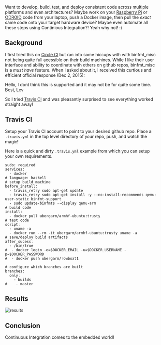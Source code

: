 Want to develop, build, test, and deploy consistent code across multiple platforms and even architectures?  Maybe work on your [Raspberry Pi](http://www.raspberrypi.org/) or [ODROID](http://www.hardkernel.com/) code from your laptop, push a Docker image, then pull the *exact* same code onto your target hardware device?  Maybe even automate all these steps using Continious Integration?!  Yeah why not! :)

## Background

I first tried this on [Circle CI](https://circleci.com/) but ran into some hiccups with with binfmt_misc not being quite full acessible on their build machines. While I like their user interface and ability to coordinate with others on github repos, binfmt_misc is a *must have* feature. When I asked about it, I received this curtious and efficient official response (Dec 2, 2015):

> 
Hello,
I dont think this is supported and it may not be for quite some time. 
Best,
Lev

So I tried [Travis CI](https://travis-ci.org/) and was pleasantly surprised to see everything worked straight away!

## Travis CI

Setup your Travis CI account to point to your desired github repo.  Place a `.travis.yml` in the top level directory of your repo, push, and watch the magic!

Here is a quick and dirty `.travis.yml` example from which you can setup your own requirements.

    sudo: required
    services:
      - docker
    # language: haskell
    # setup build machine
    before_install:
      - travis_retry sudo apt-get update
      - travis_retry sudo apt-get install -y --no-install-recommends qemu-user-static binfmt-support
      - sudo update-binfmts --display qemu-arm
    # build code
    install:
      - docker pull ubergarm/armhf-ubuntu:trusty
    # test code
    script:
      - uname -a
      - docker run --rm -it ubergarm/armhf-ubuntu:trusty uname -a
    # save/deploy build artifacts
    after_sucess:
      - /bin/true
    #  - docker login -e=$DOCKER_EMAIL -u=$DOCKER_USERNAME -p=$DOCKER_PASSWORD
    #  - docker push ubergarm/rowboat1

    # configure which branches are built
    branches:
      only:
        - builds
    #    - master

## Results

![results](/content/images/2015/12/travisci-qemu-docker-armhf.jpg)

## Conclusion

Continuous Integration comes to the embedded world!
